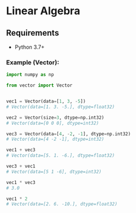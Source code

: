 # Linear Algebra

## Requirements
+ Python 3.7+

### Example (Vector):
```python
import numpy as np

from vector import Vector


vec1 = Vector(data=[1, 3, -5])
# Vector(data=[1. 3. -5.], dtype=float32)

vec2 = Vector(size=3, dtype=np.int32)
# Vector(data=[0 0 0], dtype=int32)

vec3 = Vector(data=[4, -2, -1], dtype=np.int32)
# Vector(data=[4 -2 -1], dtype=int32)

vec1 + vec3
# Vector(data=[5. 1. -6.], dtype=float32)

vec3 + vec1
# Vector(data=[5 1 -6], dtype=int32)

vec1 * vec3
# 3.0

vec1 * 2
# Vector(data=[2. 6. -10.], dtype=float32)
```

